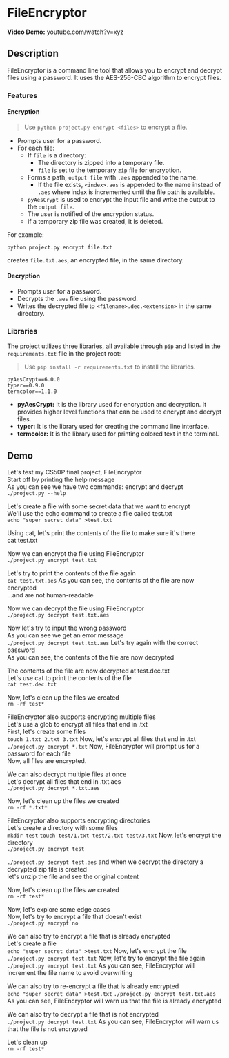 # FileEncryptor

**Video Demo:**  youtube.com/watch?v=xyz

## Description

FileEncryptor is a command line tool that allows you to encrypt and decrypt files using a password. It uses the AES-256-CBC algorithm to encrypt files.

### Features

#### Encryption

> Use `python project.py encrypt <files>` to encrypt a file.

- Prompts user for a password.
- For each file:
  - If `file` is a directory:
    - The directory is zipped into a temporary file.
    - `file` is set to the temporary `zip` file for encryption.
  - Forms a path, `output file` with `.aes` appended to the name.
    - If the file exists, `<index>.aes` is appended to the name instead of `.aes` where index is incremented until the file path is available.
  - `pyAesCrypt` is used to encrypt the input file and write the output to the `output file`.
  - The user is notified of the encryption status.
  - if a temporary zip file was created, it is deleted.

For example:

```plaintext
python project.py encrypt file.txt
```

creates `file.txt.aes`, an encrypted file, in the same directory.

#### Decryption

- Prompts user for a password.
- Decrypts the `.aes` file using the password.
- Writes the decrypted file to `<filename>.dec.<extension>` in the same directory.

### Libraries

The project utilizes three libraries, all available through `pip` and listed in the `requirements.txt` file in the project root:

> Use `pip install -r requirements.txt` to install the libraries.

```plaintext
pyAesCrypt==6.0.0
typer==0.9.0
termcolor==1.1.0
```

- **pyAesCrypt:** It is the library used for encryption and decryption. It provides higher level functions that can be used to encrypt and decrypt files.
- **typer:** It is the library used for creating the command line interface.
- **termcolor:** It is the library used for printing colored text in the terminal.

## Demo

Let's test my CS50P final project, FileEncryptor  
Start off by printing the help message  
As you can see we have two commands: encrypt and decrypt  
```./project.py --help```

Let's create a file with some secret data that we want to encrypt  
We'll use the echo command to create a file called test.txt  
```echo "super secret data" >test.txt```

Using cat, let's print the contents of the file to make sure it's there  
cat test.txt

Now we can encrypt the file using FileEncryptor  
```./project.py encrypt test.txt```

Let's try to print the contents of the file again  
```cat test.txt.aes```
As you can see, the contents of the file are now encrypted  
...and are not human-readable  

Now we can decrypt the file using FileEncryptor  
```./project.py decrypt test.txt.aes```

Now let's try to input the wrong password  
As you can see we get an error message  
```./project.py decrypt test.txt.aes```
Let's try again with the correct password  
As you can see, the contents of the file are now decrypted  

The contents of the file are now decrypted at test.dec.txt  
Let's use cat to print the contents of the file  
```cat test.dec.txt```

Now, let's clean up the files we created  
```rm -rf test*```

FileEncryptor also supports encrypting multiple files  
Let's use a glob to encrypt all files that end in .txt  
First, let's create some files  
```touch 1.txt 2.txt 3.txt```
Now, let's encrypt all files that end in .txt  
```./project.py encrypt *.txt```
Now, FileEncryptor will prompt us for a password for each file  
Now, all files are encrypted.  

We can also decrypt multiple files at once  
Let's decrypt all files that end in .txt.aes  
```./project.py decrypt *.txt.aes```

Now, let's clean up the files we created  
```rm -rf *.txt*```

FileEncryptor also supports encrypting directories  
Let's create a directory with some files  
```mkdir test```
```touch test/1.txt test/2.txt test/3.txt```
Now, let's encrypt the directory  
```./project.py encrypt test```

```./project.py decrypt test.aes```
and when we decrypt the directory a decrypted zip file is created  
let's unzip the file and see the original content  

Now, let's clean up the files we created  
```rm -rf test*```

Now, let's explore some edge cases  
Now, let's try to encrypt a file that doesn't exist  
```./project.py encrypt no```

We can also try to encrypt a file that is already encrypted  
Let's create a file  
```echo "super secret data" >test.txt```
Now, let's encrypt the file  
```./project.py encrypt test.txt```
Now, let's try to encrypt the file again  
```./project.py encrypt test.txt```
As you can see, FileEncryptor will increment the file name to avoid overwriting  

We can also try to re-encrypt a file that is already encrypted  
```echo "super secret data" >test.txt```
```./project.py encrypt test.txt.aes```
As you can see, FileEncryptor will warn us that the file is already encrypted  

We can also try to decrypt a file that is not encrypted  
```./project.py decrypt test.txt```
As you can see, FileEncryptor will warn us that the file is not encrypted  

Let's clean up  
```rm -rf test*```
